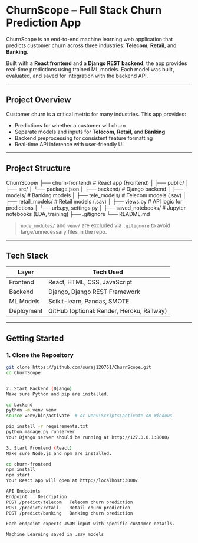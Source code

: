 # ChurnScope – Full Stack Churn Prediction App

ChurnScope is an end-to-end machine learning web application that predicts customer churn across three industries: **Telecom**, **Retail**, and **Banking**.

Built with a **React frontend** and a **Django REST backend**, the app provides real-time predictions using trained ML models. Each model was built, evaluated, and saved for integration with the backend API.

---

## Project Overview

Customer churn is a critical metric for many industries. This app provides:

- Predictions for whether a customer will churn
- Separate models and inputs for **Telecom**, **Retail**, and **Banking**
- Backend preprocessing for consistent feature formatting
- Real-time API inference with user-friendly UI

---

## Project Structure
ChurnScope/
├── churn-frontend/ # React app (Frontend)
│ ├── public/
│ ├── src/
│ └── package.json
│
├── backend/ # Django backend
│ ├── models/ # Banking models
│ ├── tele_models/ # Telecom models (.sav)
│ ├── retail_models/ # Retail models (.sav)
│ ├── views.py # API logic for predictions
│ └── urls.py, settings.py
│
├── saved_notebooks/ # Jupyter notebooks (EDA, training)
├── .gitignore
└── README.md


> `node_modules/` and `venv/` are excluded via `.gitignore` to avoid large/unnecessary files in the repo.

---

## Tech Stack

| Layer       | Tech Used                  |
|-------------|----------------------------|
| Frontend    | React, HTML, CSS, JavaScript |
| Backend     | Django, Django REST Framework |
| ML Models   | Scikit-learn, Pandas, SMOTE |
| Deployment  | GitHub (optional: Render, Heroku, Railway) |

---

## Getting Started

### 1. Clone the Repository

```bash
git clone https://github.com/suraj120761/ChurnScope.git
cd ChurnScope


2. Start Backend (Django)
Make sure Python and pip are installed.

cd backend
python -m venv venv
source venv/bin/activate  # or venv\Scripts\activate on Windows

pip install -r requirements.txt
python manage.py runserver
Your Django server should be running at http://127.0.0.1:8000/

3. Start Frontend (React)
Make sure Node.js and npm are installed.

cd churn-frontend
npm install
npm start
Your React app will open at http://localhost:3000/

API Endpoints
Endpoint	Description
POST /predict/telecom	Telecom churn prediction
POST /predict/retail	Retail churn prediction
POST /predict/banking	Banking churn prediction

Each endpoint expects JSON input with specific customer details.

Machine Learning saved in .sav models






